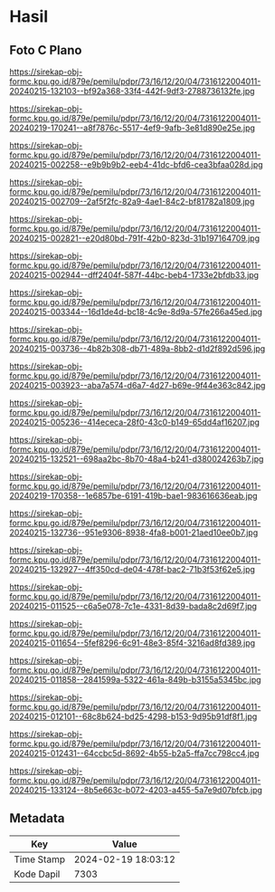 # Hasil

## Foto C Plano

https://sirekap-obj-formc.kpu.go.id/879e/pemilu/pdpr/73/16/12/20/04/7316122004011-20240215-132103--bf92a368-33f4-442f-9df3-2788736132fe.jpg

https://sirekap-obj-formc.kpu.go.id/879e/pemilu/pdpr/73/16/12/20/04/7316122004011-20240219-170241--a8f7876c-5517-4ef9-9afb-3e81d890e25e.jpg

https://sirekap-obj-formc.kpu.go.id/879e/pemilu/pdpr/73/16/12/20/04/7316122004011-20240215-002258--e9b9b9b2-eeb4-41dc-bfd6-cea3bfaa028d.jpg

https://sirekap-obj-formc.kpu.go.id/879e/pemilu/pdpr/73/16/12/20/04/7316122004011-20240215-002709--2af5f2fc-82a9-4ae1-84c2-bf81782a1809.jpg

https://sirekap-obj-formc.kpu.go.id/879e/pemilu/pdpr/73/16/12/20/04/7316122004011-20240215-002821--e20d80bd-791f-42b0-823d-31b197164709.jpg

https://sirekap-obj-formc.kpu.go.id/879e/pemilu/pdpr/73/16/12/20/04/7316122004011-20240215-002944--dff2404f-587f-44bc-beb4-1733e2bfdb33.jpg

https://sirekap-obj-formc.kpu.go.id/879e/pemilu/pdpr/73/16/12/20/04/7316122004011-20240215-003344--16d1de4d-bc18-4c9e-8d9a-57fe266a45ed.jpg

https://sirekap-obj-formc.kpu.go.id/879e/pemilu/pdpr/73/16/12/20/04/7316122004011-20240215-003736--4b82b308-db71-489a-8bb2-d1d2f892d596.jpg

https://sirekap-obj-formc.kpu.go.id/879e/pemilu/pdpr/73/16/12/20/04/7316122004011-20240215-003923--aba7a574-d6a7-4d27-b69e-9f44e363c842.jpg

https://sirekap-obj-formc.kpu.go.id/879e/pemilu/pdpr/73/16/12/20/04/7316122004011-20240215-005236--414ececa-28f0-43c0-b149-65dd4af16207.jpg

https://sirekap-obj-formc.kpu.go.id/879e/pemilu/pdpr/73/16/12/20/04/7316122004011-20240215-132521--698aa2bc-8b70-48a4-b241-d380024263b7.jpg

https://sirekap-obj-formc.kpu.go.id/879e/pemilu/pdpr/73/16/12/20/04/7316122004011-20240219-170358--1e6857be-6191-419b-bae1-983616636eab.jpg

https://sirekap-obj-formc.kpu.go.id/879e/pemilu/pdpr/73/16/12/20/04/7316122004011-20240215-132736--951e9306-8938-4fa8-b001-21aed10ee0b7.jpg

https://sirekap-obj-formc.kpu.go.id/879e/pemilu/pdpr/73/16/12/20/04/7316122004011-20240215-132927--4ff350cd-de04-478f-bac2-71b3f53f62e5.jpg

https://sirekap-obj-formc.kpu.go.id/879e/pemilu/pdpr/73/16/12/20/04/7316122004011-20240215-011525--c6a5e078-7c1e-4331-8d39-bada8c2d69f7.jpg

https://sirekap-obj-formc.kpu.go.id/879e/pemilu/pdpr/73/16/12/20/04/7316122004011-20240215-011654--5fef8296-6c91-48e3-85f4-3216ad8fd389.jpg

https://sirekap-obj-formc.kpu.go.id/879e/pemilu/pdpr/73/16/12/20/04/7316122004011-20240215-011858--2841599a-5322-461a-849b-b3155a5345bc.jpg

https://sirekap-obj-formc.kpu.go.id/879e/pemilu/pdpr/73/16/12/20/04/7316122004011-20240215-012101--68c8b624-bd25-4298-b153-9d95b91df8f1.jpg

https://sirekap-obj-formc.kpu.go.id/879e/pemilu/pdpr/73/16/12/20/04/7316122004011-20240215-012431--64ccbc5d-8692-4b55-b2a5-ffa7cc798cc4.jpg

https://sirekap-obj-formc.kpu.go.id/879e/pemilu/pdpr/73/16/12/20/04/7316122004011-20240215-133124--8b5e663c-b072-4203-a455-5a7e9d07bfcb.jpg


## Metadata

| Key        | Value               |
| ---------- | ------------------- |
| Time Stamp | 2024-02-19 18:03:12 |
| Kode Dapil | 7303                |



